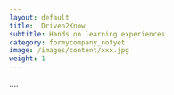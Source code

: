 ```yaml
---
layout: default
title:  Driven2Know
subtitle: Hands on learning experiences
category: formycompany_notyet
image: /images/content/xxx.jpg
weight: 1
---
```

....